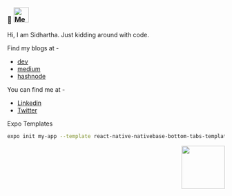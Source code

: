 <h3>👋 <img src="https://i.imgur.com/veZrcC7.gif" alt="Meaow" width="35" /></h3>
Hi, I am Sidhartha. Just kidding around with code.
<br />

Find my blogs at - <br />
- [dev](https://dev.to/ahtrahdis7) <br />
- [medium](https://ahtrahdis7.medium.com) <br />
- [hashnode](https://ahtrahdis7.hashnode.dev) <br />

You can find me at - <br />
- [Linkedin](https://www.linkedin.com/in/mallicksidhartha7/) <br />
- [Twitter](https://twitter.com/SidMallick7) <br />

Expo Templates
```sh
expo init my-app --template react-native-nativebase-bottom-tabs-template
```
<p align="right"> 
  <img  width="100px" src="https://komarev.com/ghpvc/?username=ahtrahdis7&color=007fff" />
</p>
